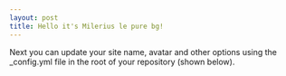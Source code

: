 ```yaml
---
layout: post
title: Hello it's Milerius le pure bg!
---
```


Next you can update your site name, avatar and other options using the _config.yml file in the root of your repository (shown below).
